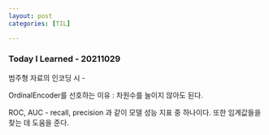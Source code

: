 ```yaml
---
layout: post
categories: [TIL]

---
```


###  Today I Learned - 20211029



범주형 자료의 인코딩 시 - 

OrdinalEncoder를 선호하는 이유 : 차원수를 늘이지 않아도 된다. 

ROC, AUC - recall, precision 과 같이 모델 성능 지표 중 하나이다. 또한 임계값들을 찾는 데 도움을 준다.